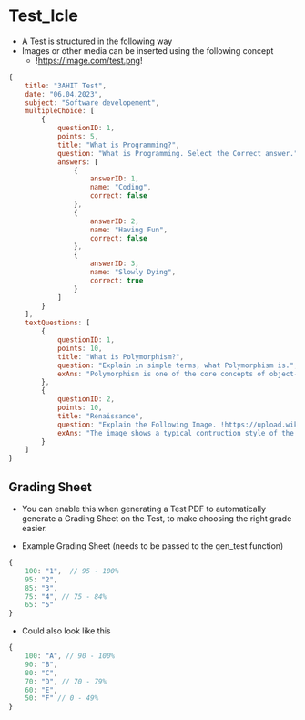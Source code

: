 # Test_Icle

- A Test is structured in the following way
- Images or other media can be inserted using the following concept
    - !https://image.com/test.png!

```js
{
    title: "3AHIT Test",
    date: "06.04.2023",
    subject: "Software developement",
    multipleChoice: [
        {
            questionID: 1,
            points: 5,
            title: "What is Programming?",
            question: "What is Programming. Select the Correct answer.",
            answers: [
                {
                    answerID: 1,
                    name: "Coding",
                    correct: false
                },
                {
                    answerID: 2,
                    name: "Having Fun",
                    correct: false
                },
                {
                    answerID: 3,
                    name: "Slowly Dying",
                    correct: true
                }
            ]
        }
    ],
    textQuestions: [
        {
            questionID: 1,
            points: 10,
            title: "What is Polymorphism?",
            question: "Explain in simple terms, what Polymorphism is.",
            exAns: "Polymorphism is one of the core concepts of object-oriented programming (OOP) and describes situations in which something occurs in several different forms. In computer science, it describes the concept that you can access objects of different types through the same interface. Each type can provide its own independent implementation of this interface."
        },
        {
            questionID: 2,
            points: 10,
            title: "Renaissance",
            question: "Explain the Following Image. !https://upload.wikimedia.org/wikipedia/commons/thumb/4/49/%22The_School_of_Athens%22_by_Raffaello_Sanzio_da_Urbino.jpg/310px-%22The_School_of_Athens%22_by_Raffaello_Sanzio_da_Urbino.jpg!",
            exAns: "The image shows a typical contruction style of the Renaissance."
        }
    ]
}
```

## Grading Sheet

- You can enable this when generating a Test PDF to automatically generate a Grading Sheet on the Test, to make choosing the right grade easier.

- Example Grading Sheet (needs to be passed to the gen_test function)

```js
{
    100: "1",  // 95 - 100%
    95: "2",
    85: "3",
    75: "4", // 75 - 84%
    65: "5"
}
```

- Could also look like this

```js
{
    100: "A", // 90 - 100%
    90: "B",
    80: "C",
    70: "D", // 70 - 79%
    60: "E",
    50: "F" // 0 - 49%
}
```